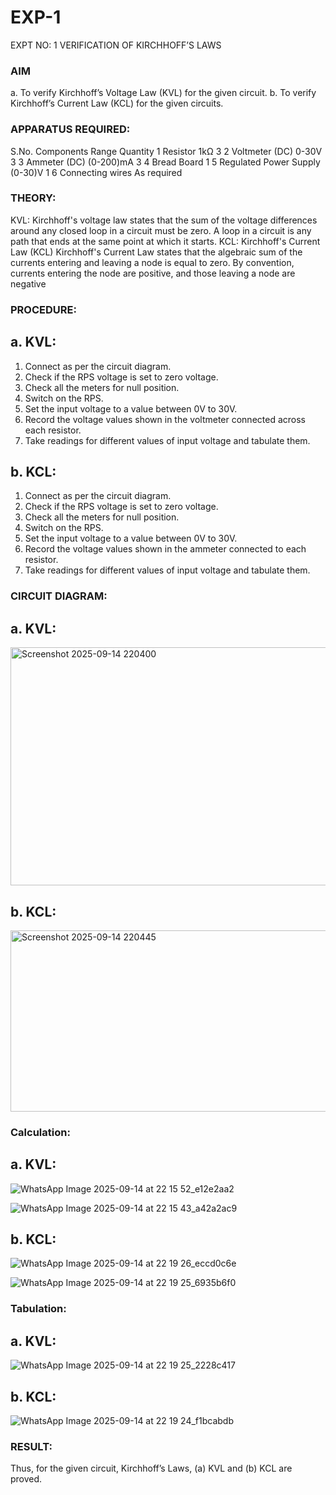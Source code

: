 # EXP-1
EXPT NO: 1	VERIFICATION OF KIRCHHOFF’S LAWS
### AIM
a.   To verify Kirchhoff’s Voltage Law (KVL) for the given circuit. 
b.   To verify Kirchhoff’s Current Law (KCL) for the given circuits.

### APPARATUS REQUIRED:
S.No.	Components	Range	Quantity
1	Resistor	1kΩ	3
2	Voltmeter (DC)	0-30V	3
3	Ammeter (DC)	(0-200)mA	3
4	Bread Board		1
5	Regulated Power Supply	(0-30)V	1
6	Connecting wires		As required

### THEORY:
KVL: Kirchhoff's voltage law states that the sum of the voltage differences around any closed loop in a circuit must be zero. A loop in a circuit is any path that ends at the same point at which it starts.
KCL:
Kirchhoff's Current Law (KCL) Kirchhoff's Current Law states that the algebraic sum of the currents entering and leaving a node is equal to zero. By convention, currents entering the node are positive, and those leaving a node are negative


### PROCEDURE:
## a.   KVL:
1.   Connect as per the circuit diagram.
2.   Check if the RPS voltage is set to zero voltage.
3.   Check all the meters for null position.
4.   Switch on the RPS.
5.   Set the input voltage to a value between 0V to 30V.
6.   Record the voltage values shown in the voltmeter connected across each resistor.
7.   Take readings for different values of input voltage and tabulate them.


## b.  KCL:
1.   Connect as per the circuit diagram.
2.   Check if the RPS voltage is set to zero voltage.
3.   Check all the meters for null position.
4.   Switch on the RPS.
5.   Set the input voltage to a value between 0V to 30V.
6.   Record the voltage values shown in the ammeter connected to each resistor.
7.   Take readings for different values of input voltage and tabulate them. 


### CIRCUIT DIAGRAM:


## a.   KVL:

<img width="633" height="381" alt="Screenshot 2025-09-14 220400" src="https://github.com/user-attachments/assets/c049fb77-e30d-4821-a6b5-60a28281bea5" />

 


## b.  KCL:


 <img width="622" height="290" alt="Screenshot 2025-09-14 220445" src="https://github.com/user-attachments/assets/ee4aa8d5-1790-4c31-8eeb-ef5ab08738ed" />


### Calculation:

## a.   KVL:
![WhatsApp Image 2025-09-14 at 22 15 52_e12e2aa2](https://github.com/user-attachments/assets/75ce4a9a-ca69-4b32-b070-d5a1fd28fcfc)



![WhatsApp Image 2025-09-14 at 22 15 43_a42a2ac9](https://github.com/user-attachments/assets/af669fbd-ab33-415a-a79c-20a71db93a4d)


 


## b.  KCL:

![WhatsApp Image 2025-09-14 at 22 19 26_eccd0c6e](https://github.com/user-attachments/assets/93e194d7-4877-46f7-a467-0251c2a2e7f1)


![WhatsApp Image 2025-09-14 at 22 19 25_6935b6f0](https://github.com/user-attachments/assets/2ece981b-cb27-438f-8698-1f3ade88c831)






### Tabulation:

## a.   KVL:

![WhatsApp Image 2025-09-14 at 22 19 25_2228c417](https://github.com/user-attachments/assets/f4ce3448-b274-45e0-be92-56b4913d3d3f)

 


## b.  KCL:

![WhatsApp Image 2025-09-14 at 22 19 24_f1bcabdb](https://github.com/user-attachments/assets/6dde29a9-0c5f-4e77-a417-af64cdfb6d63)




### RESULT:

Thus, for the given circuit, Kirchhoff’s Laws, (a) KVL and (b) KCL are proved.
